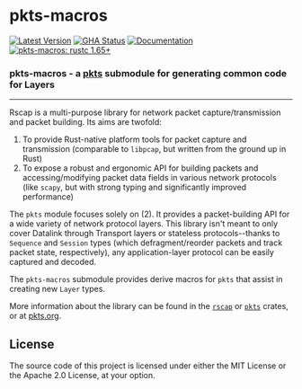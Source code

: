 # pkts-macros 

[![Latest Version]][crates.io] [![GHA Status]][GitHub Actions] [![Documentation]][docs.rs] [![pkts-macros: rustc 1.65+]][Rust 1.65]

[Latest Version]: https://img.shields.io/crates/v/pkts-macros.svg
[GitHub Actions]: https://github.com/pkts-rs/pkts/actions
[GHA Status]: https://github.com/pkts-rs/pkts/actions/workflows/full_ci.yaml/badge.svg
[crates.io]: https://crates.io/crates/pkts-macros
[pkts-macros: rustc 1.65+]: https://img.shields.io/badge/MSRV-rustc_1.65+-blue.svg
[Rust 1.65]: https://blog.rust-lang.org/2022/11/03/Rust-1.65.0.html
[Documentation]: https://docs.rs/pkts-macros/badge.svg
[docs.rs]: https://docs.rs/pkts-macros/


### **pkts-macros - a [pkts](https://crates.io/crates/pkts) submodule for generating common code for Layers**

---

Rscap is a multi-purpose library for network packet capture/transmission and packet building. Its aims are twofold:

1. To provide Rust-native platform tools for packet capture and transmission (comparable to `libpcap`, but written from the ground up in Rust)
2. To expose a robust and ergonomic API for building packets and accessing/modifying packet data fields in various network protocols (like `scapy`, but with strong typing and significantly improved performance)

The `pkts` module focuses solely on (2). It provides a packet-building API for a wide variety of network protocol layers.
This library isn't meant to only cover Datalink through Transport layers or stateless protocols--thanks to `Sequence` and `Session` types (which defragment/reorder packets and track packet state, respectively), any application-layer protocol can be easily captured and decoded.

The `pkts-macros` submodule provides derive macros for `pkts` that assist in creating new `Layer` types.

More information about the library can be found in the [`rscap`](https://crates.io/crates/rscap) or [`pkts`](https://crates.io/crates/pkts) crates, or at [pkts.org](https://pkts.org/).

## License

The source code of this project is licensed under either the MIT License or the Apache 2.0 License, at your option.

